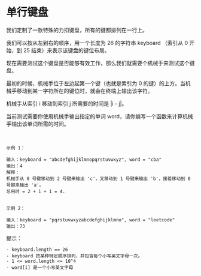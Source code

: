 # 单行键盘

我们定制了一款特殊的力扣键盘，所有的键都排列在一行上。

我们可以按从左到右的顺序，用一个长度为 26 的字符串 keyboard （索引从 0 开始，到 25 结束）来表示该键盘的键位布局。

现在需要测试这个键盘是否能够有效工作，那么我们就需要个机械手来测试这个键盘。

最初的时候，机械手位于左边起第一个键（也就是索引为 0 的键）的上方。当机械手移动到某一字符所在的键位时，就会在终端上输出该字符。

机械手从索引 i 移动到索引 j 所需要的时间是 |i - j|。

当前测试需要你使用机械手输出指定的单词 word，请你编写一个函数来计算机械手输出该单词所需的时间。

 
```
示例 1：

输入：keyboard = "abcdefghijklmnopqrstuvwxyz", word = "cba"
输出：4
解释：
机械手从 0 号键移动到 2 号键来输出 'c'，又移动到 1 号键来输出 'b'，接着移动到 0 号键来输出 'a'。
总用时 = 2 + 1 + 1 = 4. 


示例 2：

输入：keyboard = "pqrstuvwxyzabcdefghijklmno", word = "leetcode"
输出：73
```

提示：

    - keyboard.length == 26
    - keyboard 按某种特定顺序排列，并包含每个小写英文字母一次。
    - 1 <= word.length <= 10^4
    - word[i] 是一个小写英文字母